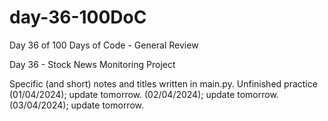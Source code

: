 # day-36-100DoC
Day 36 of 100 Days of Code - General Review

Day 36 - Stock News Monitoring Project

Specific (and short) notes and titles written in main.py. 
  Unfinished practice (01/04/2024); update tomorrow.
                      (02/04/2024); update tomorrow.
                      (03/04/2024); update tomorrow.
